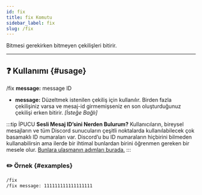 ```yaml
---
id: fix
title: fix Komutu
sidebar_label: fix
slug: /fix
---
```

Bitmesi gerekirken bitmeyen çekilişleri bitirir.

---

## ❓ Kullanımı {#usage}

/fix **message:** message ID

- **message:** Düzeltmek istenilen çekiliş için kullanılır. Birden fazla çekilişiniz varsa ve mesaj-id
  girmemişseniz en son oluşturduğunuz çekilişi erken bitirir. *[İsteğe Bağlı]*

:::tip İPUCU
**Sesli Mesaj ID’sini Nerden Bulurum?** Kullanıcıların, bireysel mesajların ve tüm Discord sunucuların çeşitli
noktalarda kullanılabilecek çok basamaklı ID numaraları var. Discord’u bu ID numaraların hiçbirini bilmeden
kullanabilirsin ama ilerde bir ihtimal bunlardan birini öğrenmen gereken bir mesele
olur. [Bunlara ulaşmanın adımları burada.](https://support.discord.com/hc/tr/articles/206346498-Kullan%C4%B1c%C4%B1-Sunucu-Mesaj-ID-sini-Nerden-Bulurum-)
:::

### ✏️ Örnek {#examples}

```markdown
/fix
/fix message: 111111111111111111
```